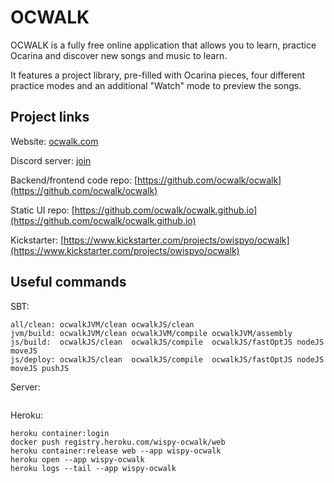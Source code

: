 # OCWALK

OCWALK is a fully free online application that allows you to learn, practice Ocarina and discover new songs and music to learn.

It features a project library, pre-filled with Ocarina pieces, four different practice modes and an additional "Watch" mode to preview the songs.

## Project links

Website: [ocwalk.com](http://ocwalk.com/)

Discord server: [join](https://discord.gg/FJ7r34W)

Backend/frontend code repo: [https://github.com/ocwalk/ocwalk](https://github.com/ocwalk/ocwalk)

Static UI repo: [https://github.com/ocwalk/ocwalk.github.io](https://github.com/ocwalk/ocwalk.github.io)

Kickstarter: [https://www.kickstarter.com/projects/owispyo/ocwalk](https://www.kickstarter.com/projects/owispyo/ocwalk)

## Useful commands

SBT:
```
all/clean: ocwalkJVM/clean ocwalkJS/clean
jvm/build: ocwalkJVM/clean ocwalkJVM/compile ocwalkJVM/assembly
js/build:  ocwalkJS/clean  ocwalkJS/compile  ocwalkJS/fastOptJS nodeJS moveJS
js/deploy: ocwalkJS/clean  ocwalkJS/compile  ocwalkJS/fastOptJS nodeJS moveJS pushJS
```

Server:
```
```

Heroku:
```
heroku container:login
docker push registry.heroku.com/wispy-ocwalk/web
heroku container:release web --app wispy-ocwalk
heroku open --app wispy-ocwalk
heroku logs --tail --app wispy-ocwalk
```